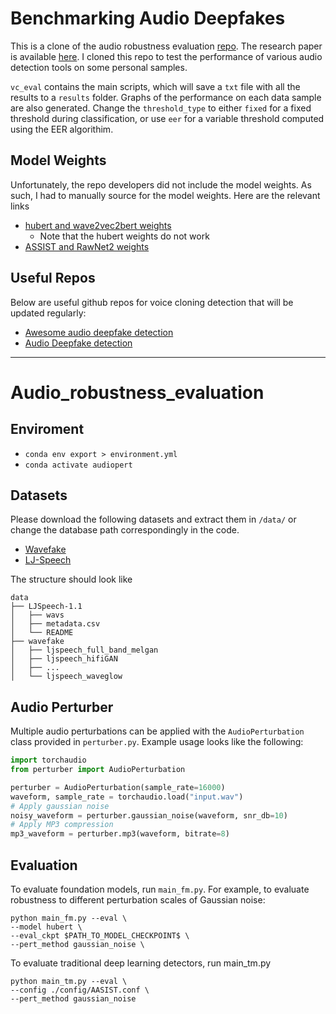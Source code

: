 # Benchmarking Audio Deepfakes

This is a clone of the audio robustness evaluation [repo](https://github.com/Jessegator/Audio_robustness_evaluation). The research paper is available [here](https://arxiv.org/abs/2503.17577). I cloned this repo to test the performance of various audio detection tools on some personal samples.

`vc_eval` contains the main scripts, which will save a `txt` file with all the results to a `results` folder. Graphs of the performance on each data sample are also generated. Change the `threshold_type` to either `fixed` for a fixed threshold during classification, or use `eer` for a variable threshold computed using the EER algorithim.

## Model Weights

Unfortunately, the repo developers did not include the model weights. As such, I had to manually source for the model weights. Here are the relevant links

- [hubert and wave2vec2bert weights](https://huggingface.co/TrustSafeAI/AudioDeepfakeDetectors/tree/main)
  - Note that the hubert weights do not work
- [ASSIST and RawNet2 weights](https://github.com/asvspoof-challenge/asvspoof5)

## Useful Repos

Below are useful github repos for voice cloning detection that will be updated regularly:

- [Awesome audio deepfake detection](https://github.com/john852517791/awesome-fake-audio-detection)
- [Audio Deepfake detection](https://github.com/media-sec-lab/Audio-Deepfake-Detection)

---

# Audio_robustness_evaluation

## Enviroment

- ``conda env export > environment.yml``
- ``conda activate audiopert``

## Datasets

Please download the following datasets and extract them in ``/data/``  or change the database path correspondingly in the code.

- [Wavefake](https://zenodo.org/records/5642694) 
- [LJ-Speech](https://keithito.com/LJ-Speech-Dataset/)

The structure should look like

```
data
├── LJSpeech-1.1
│ 	├── wavs
│	├── metadata.csv
│ 	└── README
├── wavefake
│ 	├── ljspeech_full_band_melgan
│	├── ljspeech_hifiGAN
│	├── ...
│ 	└── ljspeech_waveglow
```

## Audio Perturber

Multiple audio perturbations can be applied with the ``AudioPerturbation`` class provided in ``perturber.py``. Example usage looks like the following:

```python
import torchaudio
from perturber import AudioPerturbation

perturber = AudioPerturbation(sample_rate=16000)
waveform, sample_rate = torchaudio.load("input.wav")
# Apply gaussian noise
noisy_waveform = perturber.gaussian_noise(waveform, snr_db=10)
# Apply MP3 compression
mp3_waveform = perturber.mp3(waveform, bitrate=8)
```

## Evaluation

To evaluate foundation models, run ``main_fm.py``. For example, to evaluate robustness to different perturbation scales of Gaussian noise:

```
python main_fm.py --eval \
--model hubert \
--eval_ckpt $PATH_TO_MODEL_CHECKPOINT$ \
--pert_method gaussian_noise \ 
```



To evaluate traditional deep learning detectors, run main_tm.py

```
python main_tm.py --eval \
--config ./config/AASIST.conf \
--pert_method gaussian_noise
```
